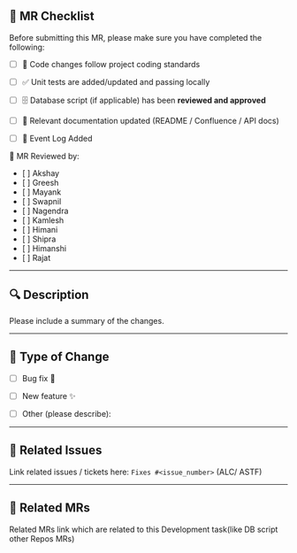 ## 📌 MR Checklist

Before submitting this MR, please make sure you have completed the following:

- [ ] 📝 Code changes follow project coding standards
- [ ] ✅ Unit tests are added/updated and passing locally
- [ ] 🗄️ Database script (if applicable) has been **reviewed and approved**
- [ ] 📖 Relevant documentation updated (README / Confluence / API docs)
- [ ] 🚦 Event Log Added

 
🙌 MR Reviewed by:
-    [ ] Akshay
-    [ ] Greesh
-    [ ] Mayank
-    [ ] Swapnil
-    [ ] Nagendra
-    [ ] Kamlesh
-    [ ] Himani
-    [ ] Shipra
-    [ ] Himanshi
-    [ ] Rajat

---

## 🔍 Description

Please include a summary of the changes.

---

## 🎯 Type of Change

- [ ] Bug fix 🐛
- [ ] New feature ✨
- [ ] Other (please describe):


---

## 📎 Related Issues

Link related issues / tickets here: `Fixes #<issue_number>` (ALC/ ASTF)

---

## 📎 Related MRs

Related MRs link which are related to this Development task(like DB script other Repos MRs)
